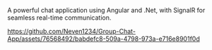 A powerful chat application using Angular and .Net, with SignalR for seamless real-time communication.


https://github.com/Neven1234/Group-Chat-App/assets/76568492/babdefc8-509a-4798-973a-e716e8901f0d

